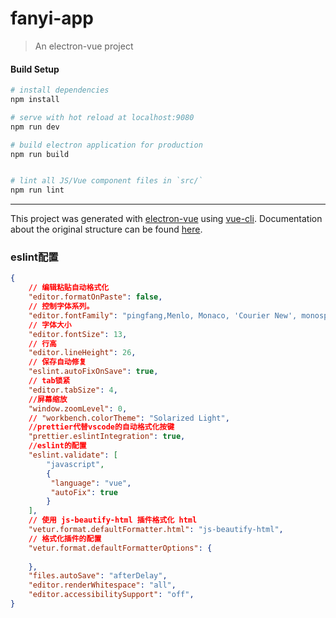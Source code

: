 # fanyi-app

> An electron-vue project

#### Build Setup

``` bash
# install dependencies
npm install

# serve with hot reload at localhost:9080
npm run dev

# build electron application for production
npm run build


# lint all JS/Vue component files in `src/`
npm run lint

```

---

This project was generated with [electron-vue](https://github.com/SimulatedGREG/electron-vue) using [vue-cli](https://github.com/vuejs/vue-cli). Documentation about the original structure can be found [here](https://simulatedgreg.gitbooks.io/electron-vue/content/index.html).


### eslint配置

``` json
{
    // 编辑粘贴自动格式化
    "editor.formatOnPaste": false,
    // 控制字体系列。
    "editor.fontFamily": "pingfang,Menlo, Monaco, 'Courier New', monospace",
    // 字体大小
    "editor.fontSize": 13,
    // 行高
    "editor.lineHeight": 26,
    // 保存自动修复
    "eslint.autoFixOnSave": true,
    // tab锁紧
    "editor.tabSize": 4,
    //屏幕缩放
    "window.zoomLevel": 0,
    // "workbench.colorTheme": "Solarized Light",
    //prettier代替vscode的自动格式化按键
    "prettier.eslintIntegration": true,
    //eslint的配置
    "eslint.validate": [
        "javascript",
        {
         "language": "vue",
         "autoFix": true
        }
    ],
    // 使用 js-beautify-html 插件格式化 html
    "vetur.format.defaultFormatter.html": "js-beautify-html",
    // 格式化插件的配置
    "vetur.format.defaultFormatterOptions": {
    
    },
    "files.autoSave": "afterDelay",
    "editor.renderWhitespace": "all",
    "editor.accessibilitySupport": "off",
}

```